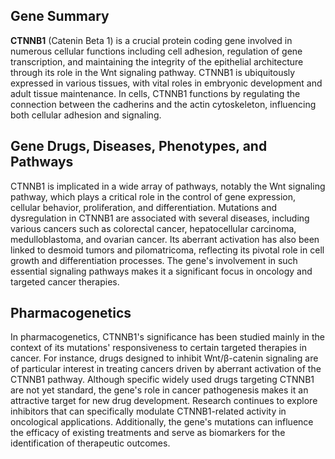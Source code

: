 ## Gene Summary
**CTNNB1** (Catenin Beta 1) is a crucial protein coding gene involved in numerous cellular functions including cell adhesion, regulation of gene transcription, and maintaining the integrity of the epithelial architecture through its role in the Wnt signaling pathway. CTNNB1 is ubiquitously expressed in various tissues, with vital roles in embryonic development and adult tissue maintenance. In cells, CTNNB1 functions by regulating the connection between the cadherins and the actin cytoskeleton, influencing both cellular adhesion and signaling.

## Gene Drugs, Diseases, Phenotypes, and Pathways
CTNNB1 is implicated in a wide array of pathways, notably the Wnt signaling pathway, which plays a critical role in the control of gene expression, cellular behavior, proliferation, and differentiation. Mutations and dysregulation in CTNNB1 are associated with several diseases, including various cancers such as colorectal cancer, hepatocellular carcinoma, medulloblastoma, and ovarian cancer. Its aberrant activation has also been linked to desmoid tumors and pilomatricoma, reflecting its pivotal role in cell growth and differentiation processes. The gene's involvement in such essential signaling pathways makes it a significant focus in oncology and targeted cancer therapies.

## Pharmacogenetics
In pharmacogenetics, CTNNB1's significance has been studied mainly in the context of its mutations' responsiveness to certain targeted therapies in cancer. For instance, drugs designed to inhibit Wnt/β-catenin signaling are of particular interest in treating cancers driven by aberrant activation of the CTNNB1 pathway. Although specific widely used drugs targeting CTNNB1 are not yet standard, the gene's role in cancer pathogenesis makes it an attractive target for new drug development. Research continues to explore inhibitors that can specifically modulate CTNNB1-related activity in oncological applications. Additionally, the gene's mutations can influence the efficacy of existing treatments and serve as biomarkers for the identification of therapeutic outcomes.